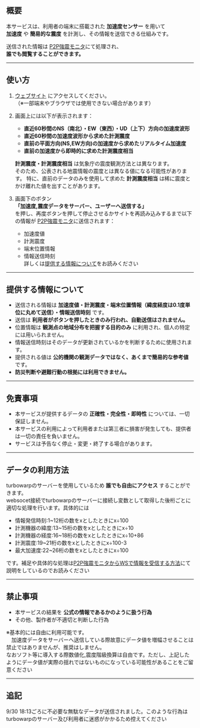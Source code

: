 ## 概要
本サービスは、利用者の端末に搭載された **加速度センサー** を用いて  
**加速度** や **簡易的な震度** を計測し、その情報を送信できる仕組みです。  

送信された情報は [P2P強震モニタ](https://turbowarp.org/1222718936)にて処理され、  
**誰でも閲覧することができます。**

---

## 使い方
1. [ウェブサイト](https://anesewo.github.io/Shindokeisoku/) にアクセスしてください。  
   （※一部端末やブラウザでは使用できない場合があります）  

2. 画面上には以下が表示されます：
   - **直近60秒間のNS（南北）・EW（東西）・UD（上下）方向の加速度波形**
   - **直近60秒間の加速度波形から求めた計測震度**
   - **直前の平面方向(NS,EW方向)の加速度から求めたリアルタイム加速度**
   - **直前の加速度から即時的に求めた計測震度相当**  

    **計測震度・計測震度相当** は気象庁の震度観測方法とは異なります。  
   そのため、公表される地震情報の震度とは異なる値になる可能性があります。
   特に、直前のデータのみを使用して求めた **計測震度相当** は稀に震度とかけ離れた値を出すことがあります。

4. 画面下のボタン  
   **「加速度,震度データをサーバー、ユーザーへ送信する」**  
   を押し、再度ボタンを押して停止させるかサイトを再読み込みするまで以下の情報が [P2P強震モニタ](https://turbowarp.org/1222718936)に送信されます：  
   - 加速度値  
   - 計測震度  
   - 端末位置情報
   - 情報送信時刻  
  詳しくは[提供する情報について](https://github.com/anesewo/Shindokeisoku?tab=readme-ov-file#%E6%8F%90%E4%BE%9B%E3%81%99%E3%82%8B%E6%83%85%E5%A0%B1%E3%81%AB%E3%81%A4%E3%81%84%E3%81%A6)をお読みください

---

## 提供する情報について
- 送信される情報は **加速度値・計測震度・端末位置情報（緯度経度は0.1度単位に丸めて送信）・情報送信時刻** です。  
- 送信は **利用者がボタンを押したときのみ行われ、自動送信はされません。**  
- 位置情報は **観測点の地域分布を把握する目的のみ** に利用され、個人の特定には用いられません。
- 情報送信時刻はそのデータが更新されているかを判断するために使用されます。  
- 提供される値は **公的機関の観測データではなく、あくまで簡易的な参考値** です。  
- **防災判断や避難行動の根拠には利用できません。**

---

## 免責事項
- 本サービスが提供するデータの **正確性・完全性・即時性** については、一切保証しません。  
- 本サービスの利用によって利用者または第三者に損害が発生しても、提供者は一切の責任を負いません。  
- サービスは予告なく停止・変更・終了する場合があります。  

---

## データの利用方法
turbowarpのサーバーを使用しているため **誰でも自由にアクセス** することができます。  
websocet接続でturbowarpのサーバーに接続し変数として取得した後桁ごとに適切な処理を行います。具体的には
 - 情報発信時刻:1~12桁の数をxとしたときにx÷100
 - 計測機器の緯度:13~15桁の数をxとしたときにx÷10
 - 計測機器の経度:16~18桁の数をxとしたときにx÷10+86
 - 計測震度:19~21桁の数をxとしたときにx÷100-3
 - 最大加速度:22~26桁の数をxとしたときにx÷100  

です。補足や具体的な処理は[P2P強震モニタからWSで情報を受信する方法](https://scratch.mit.edu/projects/1222994571/)にて説明をしているのでお読みください


---

## 禁止事項
- 本サービスの結果を **公式の情報であるかのように扱う行為**  
- その他、製作者が不適切と判断した行為  

※基本的には自由に利用可能です。  
　加速度データをサーバーへ送信している際故意にデータ値を増幅させることは禁止ではありませんが、推奨はしません。  
 なおソフト等に導入する際数値化,震度階級換算は自由です。ただし、上記したようにデータ値が実際の揺れではないものになっている可能性があることをご留意ください

---


## 追記
9/30 18:13ごろに不必要な無駄なデータが送信されました。このような行為はturbowarpのサーバー及び利用者に迷惑がかかるため控えてください
